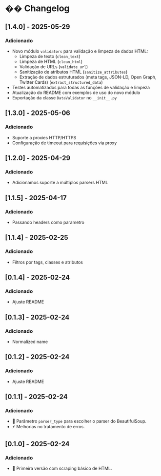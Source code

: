 # �� Changelog


## [1.4.0] - 2025-05-29
### Adicionado
- Novo módulo `validators` para validação e limpeza de dados HTML:
  - Limpeza de texto (`clean_text`)
  - Limpeza de HTML (`clean_html`)
  - Validação de URLs (`validate_url`)
  - Sanitização de atributos HTML (`sanitize_attributes`)
  - Extração de dados estruturados (meta tags, JSON-LD, Open Graph, Twitter Cards) (`extract_structured_data`)
- Testes automatizados para todas as funções de validação e limpeza
- Atualização do README com exemplos de uso do novo módulo
- Exportação da classe `DataValidator` no `__init__.py`

## [1.3.0] - 2025-05-06
### Adicionado
- Suporte a proxies HTTP/HTTPS
- Configuração de timeout para requisições via proxy

## [1.2.0] - 2025-04-29
### Adicionado
- Adicionamos suporte a múltiplos parsers HTML

## [1.1.5] - 2025-04-17
### Adicionado
- Passando headers como parametro

## [1.1.4] - 2025-02-25
### Adicionado
- Filtros por tags, classes e atributos

## [0.1.4] - 2025-02-24
### Adicionado
- Ajuste README

## [0.1.3] - 2025-02-24
### Adicionado
- Normalized name

## [0.1.2] - 2025-02-24
### Adicionado
- Ajuste README

## [0.1.1] - 2025-02-24
### Adicionado
- 🌟 Parâmetro `parser_type` para escolher o parser do BeautifulSoup.
- ⚡ Melhorias no tratamento de erros.

## [0.1.0] - 2025-02-24
### Adicionado
- 🚀 Primeira versão com scraping básico de HTML.

